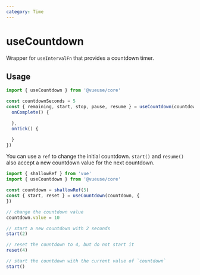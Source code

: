 ```yaml
---
category: Time
---
```


# useCountdown

Wrapper for `useIntervalFn` that provides a countdown timer.

## Usage

```js
import { useCountdown } from '@vueuse/core'

const countdownSeconds = 5
const { remaining, start, stop, pause, resume } = useCountdown(countdownSeconds, {
  onComplete() {

  },
  onTick() {

  }
})
```

You can use a `ref` to change the initial countdown.
`start()` and `resume()` also accept a new countdown value for the next countdown.

```js
import { shallowRef } from 'vue'
import { useCountdown } from '@vueuse/core'

const countdown = shallowRef(5)
const { start, reset } = useCountdown(countdown, {
})

// change the countdown value
countdown.value = 10

// start a new countdown with 2 seconds
start(2)

// reset the countdown to 4, but do not start it
reset(4)

// start the countdown with the current value of `countdown`
start()
```

